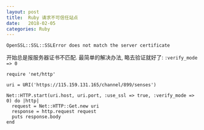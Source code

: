 ```yaml
---
layout: post
title:  Ruby 请求不可信任站点
date:   2018-02-05
categories: Ruby
---
```


```
OpenSSL::SSL::SSLError does not match the server certificate
```

开始总是报服务器证书不匹配. 最简单的解决办法, 略去验证就好了: `:verify_mode => 0`


```
require 'net/http'

uri = URI('https://115.159.131.165/channel/899/senses')

Net::HTTP.start(uri.host, uri.port, :use_ssl => true, :verify_mode => 0) do |http|
  request = Net::HTTP::Get.new uri
  response = http.request request
  puts response.body
end
```

